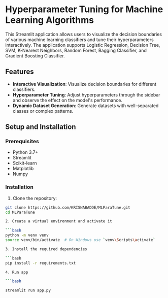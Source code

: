 # Hyperparameter Tuning for Machine Learning Algorithms

This Streamlit application allows users to visualize the decision boundaries of various machine learning classifiers and tune their hyperparameters interactively. The application supports Logistic Regression, Decision Tree, SVM, K-Nearest Neighbors, Random Forest, Bagging Classifier, and Gradient Boosting Classifier.

## Features

- **Interactive Visualization**: Visualize decision boundaries for different classifiers.
- **Hyperparameter Tuning**: Adjust hyperparameters through the sidebar and observe the effect on the model's performance.
- **Dynamic Dataset Generation**: Generate datasets with well-separated classes or complex patterns.

## Setup and Installation

### Prerequisites

- Python 3.7+
- Streamlit
- Scikit-learn
- Matplotlib
- Numpy

### Installation

1. Clone the repository:

```bash
git clone https://github.com/KRISNABADDE/MLParaTune.git
cd MLParaTune

2. Create a virtual environment and activate it

```bash
python -m venv venv
source venv/bin/activate  # On Windows use `venv\Scripts\activate`

3. Install the required dependencies

```bash
pip install -r requirements.txt

4. Run app

```bash

streamlit run app.py

